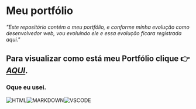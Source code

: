 # Meu portfólio

_"Este repositório contém o meu portfólio, e conforme minha evolução como desenvolvedor web, vou evoluindo ele e essa evolução ficara registrada aqui."_

## Para visualizar como está meu Portfólio clique 👉[_AQUI_](https://viniciusrogatti.github.io/).

### Oque eu usei.<br>
![HTML](https://img.shields.io/badge/HTML-239120?style=for-the-badge&logo=html5&logoColor=white)![MARKDOWN](https://img.shields.io/badge/Markdown-000000?style=for-the-badge&logo=markdown&logoColor=white)![VSCODE](https://img.shields.io/badge/Visual_Studio_Code-0078D4?style=for-the-badge&logo=visual%20studio%20code&logoColor=white)
